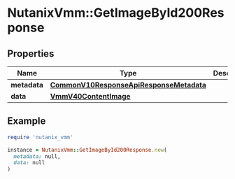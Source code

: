 # NutanixVmm::GetImageById200Response

## Properties

| Name | Type | Description | Notes |
| ---- | ---- | ----------- | ----- |
| **metadata** | [**CommonV10ResponseApiResponseMetadata**](CommonV10ResponseApiResponseMetadata.md) |  | [optional] |
| **data** | [**VmmV40ContentImage**](VmmV40ContentImage.md) |  | [optional] |

## Example

```ruby
require 'nutanix_vmm'

instance = NutanixVmm::GetImageById200Response.new(
  metadata: null,
  data: null
)
```

